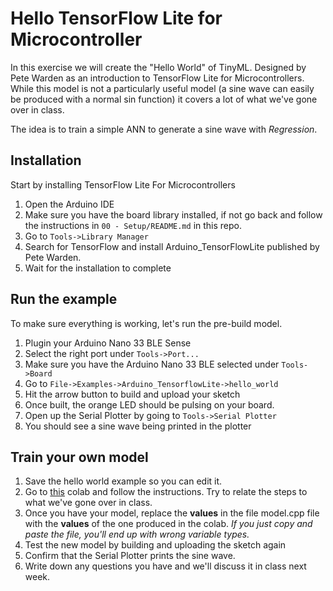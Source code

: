 # Hello TensorFlow Lite for Microcontroller
In this exercise we will create the "Hello World" of TinyML. Designed by Pete Warden as an introduction to TensorFlow Lite for Microcontrollers. While this model is not a particularly useful model (a sine wave can easily be produced with a normal sin function) it covers a lot of what we've gone over in class.

The idea is to train a simple ANN to generate a sine wave with *Regression*. 

## Installation
Start by installing TensorFlow Lite For Microcontrollers
1. Open the Arduino IDE
1. Make sure you have the board library installed, if not go back and follow the instructions in `00 - Setup/README.md` in this repo.
1. Go to `Tools->Library Manager`
1. Search for TensorFlow and install Arduino_TensorFlowLite published by Pete Warden.
1. Wait for the installation to complete

## Run the example
To make sure everything is working, let's run the pre-build model.
1. Plugin your Arduino Nano 33 BLE Sense
1. Select the right port under `Tools->Port...`
1. Make sure you have the Arduino Nano 33 BLE selected under `Tools->Board` 
1. Go to `File->Examples->Arduino_TensorflowLite->hello_world`
1. Hit the arrow button to build and upload your sketch
1. Once built, the orange LED should be pulsing on your board.
1. Open up the Serial Plotter by going to `Tools->Serial Plotter`
1. You should see a sine wave being printed in the plotter

## Train your own model
1. Save the hello world example so you can edit it.
1. Go to [this](https://colab.research.google.com/gist/rikard-io/0474a1f7ecd688a428d166bc0b17a98b/train_hello_world_model.ipynb) colab and follow the instructions. Try to relate the steps to what we've gone over in class.
1. Once you have your model, replace the **values** in the file model.cpp file with the **values** of the one produced in the colab. *If you just copy and paste the file, you'll end up with wrong variable types.*
1. Test the new model by building and uploading the sketch again
1. Confirm that the Serial Plotter prints the sine wave.
1. Write down any questions you have and we'll discuss it in class next week.
